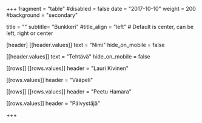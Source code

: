 +++
fragment = "table"
#disabled = false
date = "2017-10-10"
weight = 200
#background = "secondary"

title = ""
subtitle= "Bunkkeri"
#title_align = "left" # Default is center, can be left, right or center


[header]
[[header.values]]
text = "Nimi"
hide_on_mobile = false

[[header.values]]
text = "Tehtävä"
hide_on_mobile = false

[[rows]]
[[rows.values]]
header = "Lauri Kivinen"

[[rows.values]]
header = "Vääpeli"

[[rows]]
[[rows.values]]
header = "Peetu Hamara"

[[rows.values]]
header = "Päivystäjä"

+++
